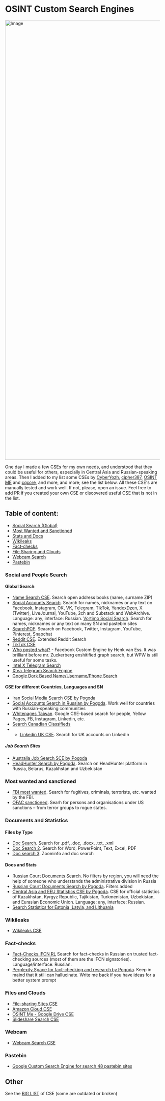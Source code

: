 # OSINT Custom Search Engines
<img width="1431" alt="Image" src="https://github.com/user-attachments/assets/90725538-f597-40da-a3b2-09e92dfe0a8a" />

One day I made a few CSEs for my own needs, and understood that they could be useful for others, especially in Central Asia and Russian-speaking areas. Then I added to my list some CSEs by [CyberYozh](https://cyberyozh.com/), [cipher387](https://github.com/cipher387/pastebinsearchengines), [OSINT ME](https://www.osintme.com/index.php/2020/09/28/using-the-google-custom-search-engine-for-osint/) and [cqcore](https://github.com/The-Osint-Toolbox/Custom-Search-Engines), and more, and more; see the list below. All these CSE's are manually tested and work well. If not, please, open an issue. Feel free to add PR if you created your own CSE or discovered useful CSE that is not in the list. 

 ## Table of content:
 - [Social Search (Global)](#social-and-people-search)
 - [Most Wanted and Sanctioned](#most-wanted-and-sanctioned)
 - [Stats and Docs](#documents-and-statistics)
 - [Wikileaks](#wikileaks)
 - [Fact-checks](#fact-checks)
 - [File Sharing and Clouds](#files-and-clouds)
 - [Webcam Search](#webcam)
 - [Pastebin](#pastebin)

### Social and People Search

#### Global Search
- [Name Search CSE](https://cse.google.com/cse?cx=partner-pub-7233843800519946:6667570044&ie=UTF-8&q=). Search open address books (name, surname ZIP)
- [Social Accounts Search](https://cse.google.com/cse?cx=029ffbc44aa3946cb#gsc.tab=0).
Search for names, nicknames or any text on Facebook, Instagram, OK, VK, Telegram, TikTok, YandexDzen, X (Twitter), LiveJournal, YouTube, 2ch and Substack and WebArchive. Language: any, interface: Russian.
[Vortimo Social Search](https://cse.google.com/cse?cx=009983555355237802955:_kirhgouogi#gsc.tab=0). Search for names, nicknames or any text on many SN and pastebin sites 
- [SearchPOF](https://searchpof.com). Seaarch on Facebook, Twitter, Instagram, YouTube, Pinterest, Snapchat
- [Reddit CSE](https://cse.google.com/cse?cx=007749065626525752968:qh5bqebwi30).
Extended Reddit Search 
- [TikTok CSE](https://cse.google.com/cse?cx=011444696387487602669%3Aaqf7d9w73om#gsc.tab=0)
- [Who posted what?](https://whopostedwhat.com) - Facebook Custom Engine by Henk van Ess. It was brilliant before mr. Zuckerberg enshitified graph search, but WPW is still useful for some tasks.
- [Intel X Telegram Search](https://intelx.io/tools?tab=telegram)
- [Xtea Telegram Search Engine](https://xtea.io/ts_en.html#gsc.tab=0)
- [Google Dork Based Name/Username/Phone Search](https://www.osintcanada.com/mobile-searches/mobile-search-tool)
  
#### CSE for different Countries, Languages and SN
- [Iran Social Media Search CSE by Pogoda](https://cse.google.com/cse?cx=a69e29b24a5804272)
- [Social Accounts Search in Russian by Pogoda](https://cse.google.com/cse?cx=029ffbc44aa3946cb#gsc.tab=0). Work well for countries with Russian-speaking communities
- [Whitepages Taiwan](https://whitepages.tw). Google CSE-based search for people, Yellow Pages, FB, Instagram, Linkedin, etc.
- [Search Canadian Classifieds](https://www.osintcanada.com/desktop-tools/classified-property-search)
- - [Linkedin UK CSE](https://cse.google.com/cse?cx=006639709984028990467:nl9wxsfepb0#gsc.tab=0).
Search for UK accounts on LinkedIn
  
##### Job Search Sites
- [Australia Job Search SCE by Pogoda](https://cse.google.com/cse?cx=b176f3be81f18412b)
- [HeadHunter Search by Pogoda](https://cse.google.com/cse?cx=871c0071ee7ea4c00#gsc.tab=0). Search on HeadHunter platform in Russia, Belarus, Kazakhstan and Uzbekistan

### Most wanted and sanctioned
- [FBI most wanted](https://cse.google.com/cse?cx=1ee952e6584aa91f9). Search for fugitives, criminals, terrorists, etc. wanted by the FBI.
- [OFAC sanctioned](https://cse.google.com/cse?cx=e96467889fb82b9b0). Searh for persons and organisations under US sanctions – from terror groups to rogue states.

### Documents and Statistics
#### Files by Type
- [Doc Search](https://cse.google.com/cse?cx=e6756edc507bcfa91). Search for .pdf, .doc, .docx, .txt, .xml
- [Doc Search 2](https://cse.google.com/cse?cx=009462381166450434430:nudphlkt3p4). Search for Word, PowerPoint, Text, Excel, PDF
- [Doc search 3](http://cse.google.com/cse/publicurl?cx=001788166376325824197:ff1tsbv1c6m). Zoominfo and doc search
#### Docs and Stats
- [Russian Court Documents Search](https://cse.google.com/cse?cx=174a936942534442e#gsc.tab=0).
No filters by region, you will need the help of someone who understands the administrative division in Russia
- [Russian Court Documents Search by Pogoda](https://cse.google.com/cse?cx=975065745f9cc405d#gsc.tab=0). Filters added
- [Central Asia and EEU Statistics CSE by Pogoda](https://cse.google.com/cse?cx=a72e762da6ab1440a#gsc.tab=0).
CSE for official statistics of Kazakhstan, Kyrgyz Republic, Tajikistan, Turkmenistan, Uzbekistan, and Eurasian Economic Union. Language: any, interface: Russian.
- [Search Statistics for Estonia, Latvia, and Lithuania](https://cse.google.com/cse?cx=a6f66d6fd28f54534)

### Wikileaks
- [Wikileaks CSE](http://cse.google.com/cse/home?cx=000893276566003557773:imp7zqctk60)
### Fact-checks
- [Fact-Checks IFCN RL](https://cse.google.com/cse?cx=63511be8f42c947cd#gsc.tab=0)
Search for fact-checks in Russian on trusted fact-checking sources (most of them are the IFCN signatories). Language/interface: Russian.
- [Perplexity Space for fact-checking and research by Pogoda](https://www.perplexity.ai/collections/fact-checker-test-J5GIgeg6QB.Dt7HpYNIjCA). Keep in maind that it still can hallucinate. Write me back if you have ideas for a better system prompt

### Files and Clouds
- [File-sharing Sites CSE](https://cse.google.com/cse?cx=f466f6ea4886845d1)
- [Amazon Cloud CSE](https://cse.google.com/cse?cx=005797772976587943970:g-6ohngosio#gsc.tab=0)
- [OSINT Me - Google Drive CSE](https://cse.google.com/cse?cx=c64ba311eb8c31896)
- [Slideshare Search CSE](https://cse.google.com/cse?cx=465eeeb114c7f523f)

### Webcam
- [Webcam Search CSE](https://cse.google.com/cse?cx=013991603413798772546:gjcdtyiytey#gsc.tab=0)

### Pastebin
- [Google Custom Search Engine for search 48 pastebin sites](https://github.com/cipher387/pastebinsearchengines)

## Other 
See the [BIG LIST](https://start.me/p/EL84Km/cse-utopia) of CSE (some are outdated or broken)
